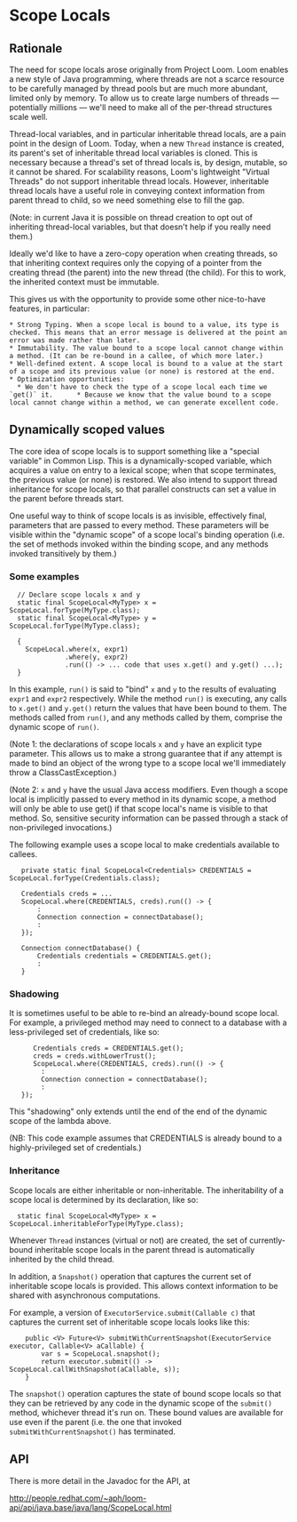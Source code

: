 # Scope Locals

## Rationale

The need for scope locals arose originally from Project Loom. Loom
enables a new style of Java programming, where threads are not a
scarce resource to be carefully managed by thread pools but are much
more abundant, limited only by memory. To allow us to create
large numbers of threads &mdash; potentially millions &mdash; we'll
need to make all of the per-thread structures scale well.

Thread-local variables, and in particular inheritable thread locals,
are a pain point in the design of Loom. Today, when a new `Thread`
instance is created, its parent's set of inheritable thread local
variables is cloned. This is necessary because a thread's set of
thread locals is, by design, mutable, so it cannot be shared. For
scalability reasons, Loom's lightweight "Virtual Threads" do not
support inheritable thread locals.  However, inheritable thread locals
have a useful role in conveying context information from parent thread
to child, so we need something else to fill the gap.

(Note: in current Java it is possible on thread creation to opt out of
inheriting thread-local variables, but that doesn't help if you really
need them.)

Ideally we'd like to have a zero-copy operation when creating threads,
so that inheriting context requires only the copying of a pointer from
the creating thread (the parent) into the new thread (the child). For
this to work, the inherited context must be immutable.

This gives us with the opportunity to provide some other nice-to-have
features, in particular:

    * Strong Typing. When a scope local is bound to a value, its type is checked. This means that an error message is delivered at the point an error was made rather than later.
    * Immutability. The value bound to a scope local cannot change within a method. (It can be re-bound in a callee, of which more later.)
    * Well-defined extent. A scope local is bound to a value at the start of a scope and its previous value (or none) is restored at the end.
    * Optimization opportunities: 
      * We don't have to check the type of a scope local each time we `get()` it.      * Because we know that the value bound to a scope local cannot change within a method, we can generate excellent code.

## Dynamically scoped values

The core idea of scope locals is to support something like a "special
variable" in Common Lisp. This is a dynamically-scoped variable, which
acquires a value on entry to a lexical scope; when that scope
terminates, the previous value (or none) is restored. We also intend
to support thread inheritance for scope locals, so that parallel
constructs can set a value in the parent before threads start.

One useful way to think of scope locals is as invisible, effectively
final, parameters that are passed to every method. These parameters
will be visible within the "dynamic scope" of a scope local's binding
operation (i.e. the set of methods invoked within the binding scope,
and any methods invoked transitively by them.)

### Some examples

```
  // Declare scope locals x and y
  static final ScopeLocal<MyType> x = ScopeLocal.forType(MyType.class);
  static final ScopeLocal<MyType> y = ScopeLocal.forType(MyType.class);

  {
    ScopeLocal.where(x, expr1)
              .where(y, expr2)
              .run(() -> ... code that uses x.get() and y.get() ...);
  }
```

In this example, `run()` is said to "bind" `x` and `y` to the results
of evaluating `expr1` and `expr2` respectively. While the method
`run()` is executing, any calls to `x.get()` and `y.get()` return the
values that have been bound to them. The methods called from `run()`,
and any methods called by them, comprise the dynamic scope of `run()`.

(Note 1: the declarations of scope locals `x` and `y` have an explicit
type parameter. This allows us to make a strong guarantee that if any
attempt is made to bind an object of the wrong type to a scope local
we'll immediately throw a ClassCastException.)

(Note 2: `x` and `y` have the usual Java access modifiers. Even though
a scope local is implicitly passed to every method in its dynamic
scope, a method will only be able to use get() if that scope local's
name is visible to that method. So, sensitive security information can
be passed through a stack of non-privileged invocations.)

The following example uses a scope local to make credentials available
to callees.

```
   private static final ScopeLocal<Credentials> CREDENTIALS = ScopeLocal.forType(Credentials.class);

   Credentials creds = ...
   ScopeLocal.where(CREDENTIALS, creds).run(() -> {
       :
       Connection connection = connectDatabase();
       :
   });

   Connection connectDatabase() {
       Credentials credentials = CREDENTIALS.get();
       :
   }
```

### Shadowing

It is sometimes useful to be able to re-bind an already-bound scope
local. For example, a privileged method may need to connect to a
database with a less-privileged set of credentials, like so:

```
      Credentials creds = CREDENTIALS.get();
      creds = creds.withLowerTrust();
      ScopeLocal.where(CREDENTIALS, creds).run(() -> {
        :
        Connection connection = connectDatabase();
        :
   });      
```

This "shadowing" only extends until the end of the end of the dynamic
scope of the lambda above.
 
(NB: This code example assumes that CREDENTIALS is already bound to a
highly-privileged set of credentials.)

### Inheritance

Scope locals are either inheritable or non-inheritable. The
inheritability of a scope local is determined by its declaration, like
so:

```
  static final ScopeLocal<MyType> x = ScopeLocal.inheritableForType(MyType.class);
```

Whenever `Thread` instances (virtual or not) are created, the set of
currently-bound inheritable scope locals in the parent thread is
automatically inherited by the child thread.

In addition, a `Snapshot()` operation that captures the current set
of inheritable scope locals is provided. This allows context
information to be shared with asynchronous computations.

For example, a version of `ExecutorService.submit(Callable c)` that
captures the current set of inheritable scope locals looks like this:

```
    public <V> Future<V> submitWithCurrentSnapshot(ExecutorService executor, Callable<V> aCallable) {
        var s = ScopeLocal.snapshot();
        return executor.submit(() -> ScopeLocal.callWithSnapshot(aCallable, s));
    }
```

The `snapshot()` operation captures the state of bound scope locals so
that they can be retrieved by any code in the dynamic scope of the
`submit()` method, whichever thread it's run on. These bound values
are available for use even if the parent (i.e. the one that invoked
`submitWithCurrentSnapshot()` has terminated.

## API

There is more detail in the Javadoc for the API, at

http://people.redhat.com/~aph/loom-api/api/java.base/java/lang/ScopeLocal.html
